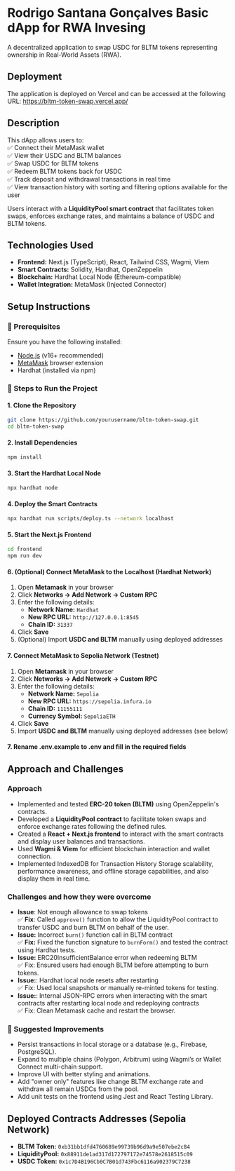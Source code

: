 # Rodrigo Santana Gonçalves Basic dApp for RWA Invesing
A decentralized application to swap USDC for BLTM tokens representing ownership in Real-World Assets (RWA).

## Deployment
The application is deployed on Vercel and can be accessed at the following URL: https://bltm-token-swap.vercel.app/

## Description
This dApp allows users to:  
✅ Connect their MetaMask wallet  
✅ View their USDC and BLTM balances  
✅ Swap USDC for BLTM tokens  
✅ Redeem BLTM tokens back for USDC  
✅ Track deposit and withdrawal transactions in real time  
✅ View transaction history with sorting and filtering options available for the user

Users interact with a **LiquidityPool smart contract** that facilitates token swaps, enforces exchange rates, and maintains a balance of USDC and BLTM tokens.  

## Technologies Used
- **Frontend:** Next.js (TypeScript), React, Tailwind CSS, Wagmi, Viem  
- **Smart Contracts:** Solidity, Hardhat, OpenZeppelin  
- **Blockchain:** Hardhat Local Node (Ethereum-compatible)  
- **Wallet Integration:** MetaMask (Injected Connector) 

## Setup Instructions

### 📌 Prerequisites  
Ensure you have the following installed:  
- [Node.js](https://nodejs.org/) (v16+ recommended)  
- [MetaMask](https://metamask.io/) browser extension  
- Hardhat (installed via npm)  

### 🚀 Steps to Run the Project  

#### 1️. Clone the Repository  
```bash
git clone https://github.com/yourusername/bltm-token-swap.git
cd bltm-token-swap
```

#### 2. Install Dependencies  
```bash
npm install
```

#### 3. Start the Hardhat Local Node  
```bash
npx hardhat node
```

#### 4. Deploy the Smart Contracts  
```bash
npx hardhat run scripts/deploy.ts --network localhost
```

#### 5. Start the Next.js Frontend  
```bash
cd frontend
npm run dev
```

#### 6️. (Optional) Connect MetaMask to the Localhost (Hardhat Network)
1. Open **Metamask** in your browser
1. Click **Networks → Add Network → Custom RPC**
1. Enter the following details:
   - **Network Name:** `Hardhat`
   - **New RPC URL:** `http://127.0.0.1:8545`
   - **Chain ID:** `31337`
1. Click **Save**
1. (Optional) Import **USDC and BLTM** manually using deployed addresses

#### 7. **Connect MetaMask to Sepolia Network (Testnet)**
1. Open **Metamask** in your browser
1. Click **Networks → Add Network → Custom RPC**
1. Enter the following details:
   - **Network Name:** `Sepolia`
   - **New RPC URL:** `https://sepolia.infura.io`
   - **Chain ID:** `11155111`
   - **Currency Symbol:** `SepoliaETH`
1. Click **Save**
1. Import **USDC and BLTM** manually using deployed addresses (see below)

#### 7. Rename .env.example to .env and fill in the required fields

## Approach and Challenges

### Approach
- Implemented and tested **ERC-20 token (BLTM)** using OpenZeppelin's contracts.
- Developed a **LiquidityPool contract** to facilitate token swaps and enforce exchange rates following the defined rules.
- Created a **React + Next.js frontend** to interact with the smart contracts and display user balances and transactions.
- Used **Wagmi & Viem** for efficient blockchain interaction and wallet connection.
- Implemented IndexedDB for Transaction History Storage scalability, performance awareness, and offline storage capabilities, and also display them in real time.

### Challenges and how they were overcome
- **Issue**: Not enough allowance to swap tokens  
✅ **Fix**: Called `approve()` function to allow the LiquidityPool contract to transfer USDC and burn BLTM on behalf of the user.
- **Issue:** Incorrect `burn()` function call in BLTM contract  
✅ **Fix:** Fixed the function signature to `burnForm()` and tested the contract using Hardhat tests.
- **Issue:** ERC20InsufficientBalance error when redeeming BLTM  
✅ Fix: Ensured users had enough BLTM before attempting to burn tokens.
- **Issue:**: Hardhat local node resets after restarting  
✅ Fix: Used local snapshots or manually re-minted tokens for testing.
- **Issue:**: Internal JSON-RPC errors when interacting with the smart contracts after restarting local node and redeploying contracts  
✅ Fix: Clean Metamask cache and restart the browser.

### 🔮 Suggested Improvements
- Persist transactions in local storage or a database (e.g., Firebase, PostgreSQL).
- Expand to multiple chains (Polygon, Arbitrum) using Wagmi’s or Wallet Connect multi-chain support.
- Improve UI with better styling and animations.
- Add "owner only" features like change BLTM exchange rate and withdraw all remain USDCs from the pool.
- Add unit tests on the frontend using Jest and React Testing Library.

## Deployed Contracts Addresses (Sepolia Network)
- **BLTM Token:** `0xb31bb1dfd4760689e99739b96d9a9e507ebe2c84`
- **LiquidityPool:** `0x88911de1ad317d172797172e74578e2618515c09`
- **USDC Token:** `0x1c7D4B196Cb0C7B01d743Fbc6116a902379C7238`

